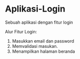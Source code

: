 # Aplikasi-Login
Sebuah aplikasi dengan fitur login

Alur Fitur Login:
1. Masukkan email dan password
2. Memvalidasi masukan.
3. Menampilkan halaman beranda
